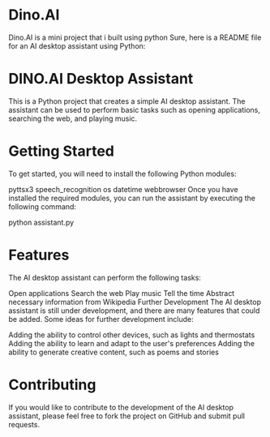 # Dino.AI
Dino.AI is a mini project that i built using python 
Sure, here is a README file for an AI desktop assistant using Python:

# DINO.AI Desktop Assistant
This is a Python project that creates a simple AI desktop assistant. The assistant can be used to perform basic tasks such as opening applications, searching the web, and playing music.

# Getting Started
To get started, you will need to install the following Python modules:

pyttsx3
speech_recognition
os
datetime
webbrowser
Once you have installed the required modules, you can run the assistant by executing the following command:

python assistant.py

# Features
The AI desktop assistant can perform the following tasks:

Open applications
Search the web
Play music
Tell the time
Abstract necessary information from Wikipedia
Further Development
The AI desktop assistant is still under development, and there are many features that could be added. Some ideas for further development include:

Adding the ability to control other devices, such as lights and thermostats
Adding the ability to learn and adapt to the user's preferences
Adding the ability to generate creative content, such as poems and stories
# Contributing
If you would like to contribute to the development of the AI desktop assistant, please feel free to fork the project on GitHub and submit pull requests.
